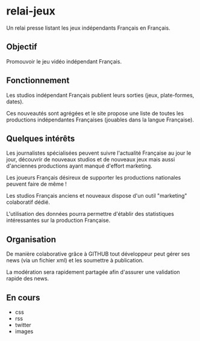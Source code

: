 relai-jeux
==========

Un relai presse listant les jeux indépendants Français en Français.


Objectif
--------

Promouvoir le jeu vidéo indépendant Français.


Fonctionnement
--------------

Les studios indépendant Français publient leurs sorties (jeux, plate-formes, dates).

Ces nouveautés sont agrégées et le site propose une liste de toutes les productions indépendantes Françaises (jouables dans la langue Française).


Quelques intérêts
-----------------

Les journalistes spécialisées peuvent suivre l'actualité Française au jour le jour, découvrir de nouveaux studios et de nouveaux jeux mais aussi d'anciennes productions ayant manqué d'effort marketing.

Les joueurs Français désireux de supporter les productions nationales peuvent faire de même !

Les studios Français anciens et nouveaux dispose d'un outil "marketing" colaboratif dédié.

L'utilisation des données pourra permettre d'établir des statistiques intéressantes sur la production Française.


Organisation
------------

De manière colaborative grâce à GITHUB tout développeur peut gérer ses news (via un fichier xml) et les soumettre à publication.

La modération sera rapidement partagée afin d'assurer une validation rapide des news.


En cours
--------

-  css
-  rss
-  twitter
-  images
